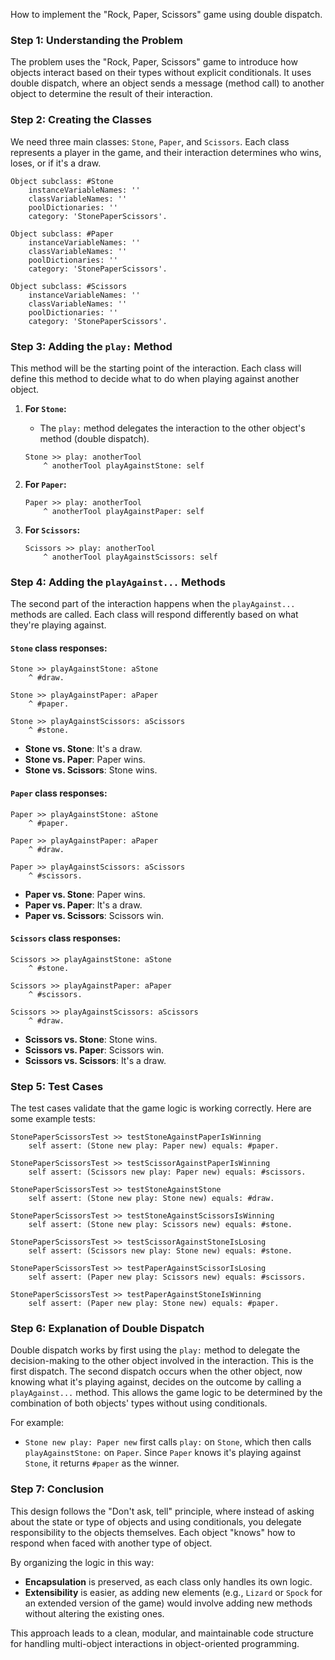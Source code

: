 How to implement the "Rock, Paper, Scissors" game using double dispatch.

### Step 1: Understanding the Problem
The problem uses the "Rock, Paper, Scissors" game to introduce how objects interact based on their types without explicit conditionals. It uses double dispatch, where an object sends a message (method call) to another object to determine the result of their interaction.

### Step 2: Creating the Classes
We need three main classes: `Stone`, `Paper`, and `Scissors`. Each class represents a player in the game, and their interaction determines who wins, loses, or if it's a draw.

```smalltalk
Object subclass: #Stone
    instanceVariableNames: ''
    classVariableNames: ''
    poolDictionaries: ''
    category: 'StonePaperScissors'.

Object subclass: #Paper
    instanceVariableNames: ''
    classVariableNames: ''
    poolDictionaries: ''
    category: 'StonePaperScissors'.

Object subclass: #Scissors
    instanceVariableNames: ''
    classVariableNames: ''
    poolDictionaries: ''
    category: 'StonePaperScissors'.
```

### Step 3: Adding the `play:` Method
This method will be the starting point of the interaction. Each class will define this method to decide what to do when playing against another object.

1. **For `Stone`:**
   - The `play:` method delegates the interaction to the other object's method (double dispatch).
   
   ```smalltalk
   Stone >> play: anotherTool
       ^ anotherTool playAgainstStone: self
   ```

2. **For `Paper`:**
   ```smalltalk
   Paper >> play: anotherTool
       ^ anotherTool playAgainstPaper: self
   ```

3. **For `Scissors`:**
   ```smalltalk
   Scissors >> play: anotherTool
       ^ anotherTool playAgainstScissors: self
   ```

### Step 4: Adding the `playAgainst...` Methods
The second part of the interaction happens when the `playAgainst...` methods are called. Each class will respond differently based on what they're playing against.

#### `Stone` class responses:
```smalltalk
Stone >> playAgainstStone: aStone
    ^ #draw.

Stone >> playAgainstPaper: aPaper
    ^ #paper.

Stone >> playAgainstScissors: aScissors
    ^ #stone.
```
- **Stone vs. Stone**: It's a draw.
- **Stone vs. Paper**: Paper wins.
- **Stone vs. Scissors**: Stone wins.

#### `Paper` class responses:
```smalltalk
Paper >> playAgainstStone: aStone
    ^ #paper.

Paper >> playAgainstPaper: aPaper
    ^ #draw.

Paper >> playAgainstScissors: aScissors
    ^ #scissors.
```
- **Paper vs. Stone**: Paper wins.
- **Paper vs. Paper**: It's a draw.
- **Paper vs. Scissors**: Scissors win.

#### `Scissors` class responses:
```smalltalk
Scissors >> playAgainstStone: aStone
    ^ #stone.

Scissors >> playAgainstPaper: aPaper
    ^ #scissors.

Scissors >> playAgainstScissors: aScissors
    ^ #draw.
```
- **Scissors vs. Stone**: Stone wins.
- **Scissors vs. Paper**: Scissors win.
- **Scissors vs. Scissors**: It's a draw.

### Step 5: Test Cases
The test cases validate that the game logic is working correctly. Here are some example tests:

```smalltalk
StonePaperScissorsTest >> testStoneAgainstPaperIsWinning
    self assert: (Stone new play: Paper new) equals: #paper.

StonePaperScissorsTest >> testScissorAgainstPaperIsWinning
    self assert: (Scissors new play: Paper new) equals: #scissors.

StonePaperScissorsTest >> testStoneAgainstStone
    self assert: (Stone new play: Stone new) equals: #draw.

StonePaperScissorsTest >> testStoneAgainstScissorsIsWinning
    self assert: (Stone new play: Scissors new) equals: #stone.

StonePaperScissorsTest >> testScissorAgainstStoneIsLosing
    self assert: (Scissors new play: Stone new) equals: #stone.

StonePaperScissorsTest >> testPaperAgainstScissorIsLosing
    self assert: (Paper new play: Scissors new) equals: #scissors.

StonePaperScissorsTest >> testPaperAgainstStoneIsWinning
    self assert: (Paper new play: Stone new) equals: #paper.
```

### Step 6: Explanation of Double Dispatch
Double dispatch works by first using the `play:` method to delegate the decision-making to the other object involved in the interaction. This is the first dispatch. The second dispatch occurs when the other object, now knowing what it's playing against, decides on the outcome by calling a `playAgainst...` method. This allows the game logic to be determined by the combination of both objects' types without using conditionals.

For example:
- `Stone new play: Paper new` first calls `play:` on `Stone`, which then calls `playAgainstStone:` on `Paper`. Since `Paper` knows it's playing against `Stone`, it returns `#paper` as the winner.

### Step 7: Conclusion
This design follows the "Don't ask, tell" principle, where instead of asking about the state or type of objects and using conditionals, you delegate responsibility to the objects themselves. Each object "knows" how to respond when faced with another type of object.

By organizing the logic in this way:
- **Encapsulation** is preserved, as each class only handles its own logic.
- **Extensibility** is easier, as adding new elements (e.g., `Lizard` or `Spock` for an extended version of the game) would involve adding new methods without altering the existing ones.

This approach leads to a clean, modular, and maintainable code structure for handling multi-object interactions in object-oriented programming.